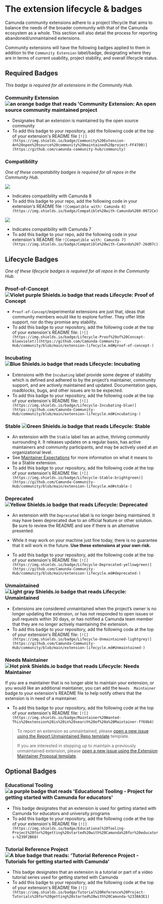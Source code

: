  # The extension lifecycle & badges
Camunda community extensions adhere to a project lifecycle that aims to balance the needs of the broader community with that of the Camunda ecosystem as a whole. This section will also detail the process for reporting abandoned/unmaintained extensions.

Community extensions will have the following badges applied to them in addition to the `Community Extension` label/badge, designating where they are in terms of current usability, project stability, and overall lifecycle status.

## Required Badges 
*This badge is required for all extensions in the Community Hub.*
### Community Extension <img src="https://img.shields.io/badge/Community%20Extension-An%20open%20source%20community%20maintained%20project-FF4700" alt="an orange badge that reads 'Community Extension: An open source community maintained project">

* Designates that an extension is maintained by the open source community
* To add this badge to your repository, add the following code at the top of your extension's README file ```[![](https://img.shields.io/badge/Community%20Extension-An%20open%20source%20community%20maintained%20project-FF4700)](https://github.com/camunda-community-hub/community)```

### Compatiblilty 

*One of these compatability badges is required for all repos in the Community Hub.*

<img src="https://img.shields.io/badge/Compatible%20with-Camunda%208-0072CE">

* Indicates compatibility with Camunda 8
* To add this badge to your repo, add the following code in your extension's README file ```![Compatible with: Camunda 8](https://img.shields.io/badge/Compatible%20with-Camunda%208-0072Ce)```

<img src="https://img.shields.io/badge/Compatible%20with-Camunda%207-26d07c"> 

* Indicates compatibility with Camunda 7
* To add this badge to your repo, add the following code in your extension's README file ```![Compatible with: Camunda 7](https://img.shields.io/badge/Compatible%20with-Camunda%207-26d07c)```


## Lifecycle Badges
*One of these lifecycle badges is required for all repos in the Community Hub.*

### Proof-of-Concept <img src="https://img.shields.io/badge/Lifecycle-Proof%20of%20Concept-blueviolet" alt="Violet purple Shields.io badge that reads Lifecycle: Proof of Concept">
* `Proof-of-Concept`/experimental extensions are just that, ideas that community members would like to explore further. They offer little support, nor do they promise any stability. 
* To add this badge to your repository, add the following code at the top of your extension's README file: ```[![](https://img.shields.io/badge/Lifecycle-Proof%20of%20Concept-blueviolet)](https://github.com/Camunda-Community-Hub/community/blob/main/extension-lifecycle.md#proof-of-concept-)```

### Incubating <img src="https://img.shields.io/badge/Lifecycle-Incubating-blue" alt="Blue Shields.io badge that reads Lifecycle: Incubating">
* Extensions with the `Incubating` label provide some degree of stability which is defined and adhered to by the project’s maintainer, community support, and are actively maintained and updated. Documentation gaps, roadblocks, bugs, and other issues are to be expected. 
* To add this badge to your repository, add the following code at the top of your extension's README file: ```[![](https://img.shields.io/badge/Lifecycle-Incubating-blue)](https://github.com/Camunda-Community-Hub/community/blob/main/extension-lifecycle.md#incubating-)```

### Stable <img src="https://img.shields.io/badge/Lifecycle-Stable-brightgreen" alt="Green Shields.io badge that reads Lifecycle: Stable">
* An extension with the `Stable` label has an active, thriving community surrounding it. It releases updates on a regular basis, has active maintainers and community participants, and may be actively used at an organizational level.
* See [Maintainer Expectations](https://github.com/camunda-community-hub/community/blob/da53e7a16d4048b8f5910a573d16a355ab488a8b/maintainer-reviewer-expectations.md#L47) for more information on what it means to be a Stable extension.
* To add this badge to your repository, add the following code at the top of your extension's README file: ```[![](https://img.shields.io/badge/Lifecycle-Stable-brightgreen)](https://github.com/Camunda-Community-Hub/community/blob/main/extension-lifecycle.md#stable-)```

### Deprecated <img src="https://img.shields.io/badge/Lifecycle-Deprecated-yellowgreen" alt="Yellow Shields.io badge that reads Lifecycle: Deprecated">
* An extension with the `Deprecated` label is no longer being maintained. It may have been deprecated due to an official feature or other solution. Be sure to review the README and see if there is an alternative presented.
* While it may work on your machine just fine today, there is no guarantee that it will work in the future. **Use these extensions at your own risk.**

* To add this badge to your repository, add the following code at the top of your extension's README file: ```[![](https://img.shields.io/badge/Lifecycle-Deprecated-yellowgreen)](https://github.com/Camunda-Community-Hub/community/blob/main/extension-lifecycle.md#deprecated-)```

### Unmaintained <img src="https://img.shields.io/badge/Lifecycle-Unmaintained-lightgrey" alt="Light gray Shields.io badge that reads Lifecycle: Unmaintained">
* Extensions are considered unmaintained when the project’s owner is no longer updating the extension, or has not responded to open issues or pull requests within 30 days, or has notified a Camunda team member that they are no longer actively maintaining the extension.
* To add this badge to your repository, add the following code at the top of your extension's README file: ```[![](https://img.shields.io/badge/Lifecycle-Unmaintained-lightgrey)](https://github.com/Camunda-Community-Hub/community/blob/main/extension-lifecycle.md#Unmaintained-)```

### Needs Maintainer  <img src="https://img.shields.io/badge/Lifecycle-Needs%20Maintainer%20-ff69b4" alt="Hot pink Shields.io badge that reads Lifecycle: Needs Maintainer">

If you are a maintainer that is no longer able to maintain your extension, or you would like an additional maintainer, you can add the `Needs  Maintainer` badge to your extension's README file to help notify others that the extension is in need of a maintainer.
  * To add this badge to your repository, add the following code at the top of your extension's README file: ```[![](https://img.shields.io/badge/Maintainer%20Wanted-This%20extension%20is%20in%20search%20of%20a%20Maintainer-ff69b4)```


> To report an extension as unmaintained, please [open a new issue using the Report Unmaintained Repo template](https://github.com/camunda-community-hub/community/issues/new/choose) template.
>
> 
> If you are interested in stepping up to maintain a previously unmaintained extension, please [open a new issue using the Extension Maintainer Proposal template](https://github.com/camunda-community-hub/community/issues/new/choose).


## Optional Badges 

### Educational Tooling <img src="https://img.shields.io/badge/Educational%20Tooling-Project%20for%20getting%20started%20with%20Camunda%20for%20educators-%239F2B68" alt="a purple badge that reads 'Educational Tooling - Project for getting started with Camunda for educators'">

* This badge designates that an extension is used for getting started with Camunda for educators and university programs
* To add this badge to your repository, add the following code at the top of your extension's README file ```[![](https://img.shields.io/badge/Educational%20Tooling-Project%20for%20getting%20started%20with%20Camunda%20for%20educators-%239F2B68)```

### Tutorial Reference Project <img src="https://img.shields.io/badge/Tutorial%20Reference%20Project-Tutorials%20for%20getting%20started%20with%20Camunda-%2338A3E1" alt="A blue badge that reads: 'Tutorial Reference Project - Tutorials for getting started with Camunda'">

* This badge designates that an extension is a tutorial or part of a video tutorial series used for getting started with Camunda
* To add this badge to your repository, add the following code at the top of your extension's README file ```[![](https://img.shields.io/badge/Tutorial%20Reference%20Project-Tutorials%20for%20getting%20started%20with%20Camunda-%2338A3E1)```
